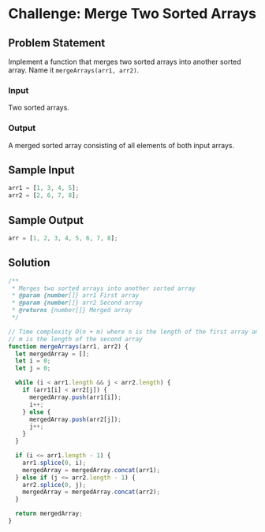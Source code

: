 # Challenge: Merge Two Sorted Arrays

## Problem Statement

Implement a function that merges two sorted arrays into another sorted array. Name it `mergeArrays(arr1, arr2)`.

### Input

Two sorted arrays.

### Output

A merged sorted array consisting of all elements of both input arrays.

## Sample Input

```js
arr1 = [1, 3, 4, 5];
arr2 = [2, 6, 7, 8];
```

## Sample Output

```js
arr = [1, 2, 3, 4, 5, 6, 7, 8];
```

## Solution

```javascript
/**
 * Merges two sorted arrays into another sorted array
 * @param {number[]} arr1 First array
 * @param {number[]} arr2 Second array
 * @returns {number[]} Merged array
 */

// Time complexity O(n + m) where n is the length of the first array and
// m is the length of the second array
function mergeArrays(arr1, arr2) {
  let mergedArray = [];
  let i = 0;
  let j = 0;

  while (i < arr1.length && j < arr2.length) {
    if (arr1[i] < arr2[j]) {
      mergedArray.push(arr1[i]);
      i++;
    } else {
      mergedArray.push(arr2[j]);
      j++;
    }
  }

  if (i <= arr1.length - 1) {
    arr1.splice(0, i);
    mergedArray = mergedArray.concat(arr1);
  } else if (j <= arr2.length - 1) {
    arr2.splice(0, j);
    mergedArray = mergedArray.concat(arr2);
  }

  return mergedArray;
}
```
